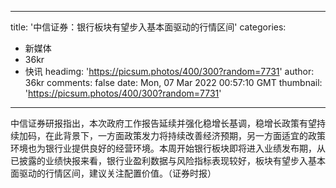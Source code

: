 
---
title: '中信证券：银行板块有望步入基本面驱动的行情区间'
categories: 
 - 新媒体
 - 36kr
 - 快讯
headimg: 'https://picsum.photos/400/300?random=7731'
author: 36kr
comments: false
date: Mon, 07 Mar 2022 00:57:10 GMT
thumbnail: 'https://picsum.photos/400/300?random=7731'
---

<div>   
中信证券研报指出，本次政府工作报告延续并强化稳增长基调，稳增长政策有望持续加码，在此背景下，一方面政策发力将持续改善经济预期，另一方面适宜的政策环境也为银行业提供良好的经营环境。本周开始银行板块即将进入业绩发布期，从已披露的业绩快报来看，银行业盈利数据与风险指标表现较好，板块有望步入基本面驱动的行情区间，建议关注配置价值。（证券时报）  
</div>
            